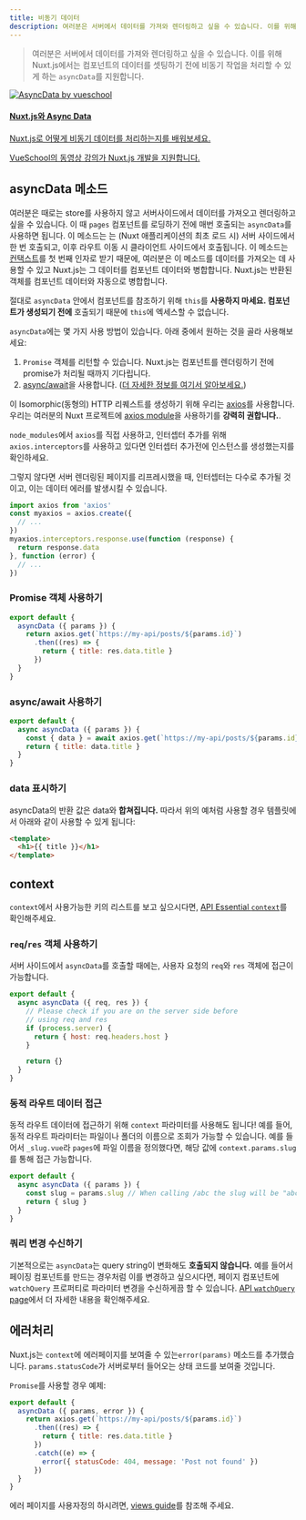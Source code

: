 ```yaml
---
title: 비동기 데이터
description: 여러분은 서버에서 데이터를 가져와 렌더링하고 싶을 수 있습니다. 이를 위해 Nuxt.js에서는 컴포넌트의 데이터를 셋팅하기 전에 비동기 작업을 처리할 수 있게 하는 `asyncData`를 지원합니다.
---
```


> 여러분은 서버에서 데이터를 가져와 렌더링하고 싶을 수 있습니다. 이를 위해 Nuxt.js에서는 컴포넌트의 데이터를 셋팅하기 전에 비동기 작업을 처리할 수 있게 하는 `asyncData`를 지원합니다.

<div>
  <a href="https://vueschool.io/courses/async-data-with-nuxtjs?friend=nuxt" target="_blank" class="Promote">
    <img src="/async-data-with-nuxtjs.png" srcset="/async-data-with-nuxtjs-2x.png 2x" alt="AsyncData by vueschool"/>
    <div class="Promote__Content">
      <h4 class="Promote__Content__Title"> Nuxt.js와 Async Data</h4>
      <p class="Promote__Content__Description"> Nuxt.js로 어떻게 비동기 데이터를 처리하는지를 배워보세요.</p>
      <p class="Promote__Content__Signature">VueSchool의 동영상 강의가 Nuxt.js 개발을 지원합니다.</p>
    </div>
  </a>

## asyncData 메소드

여러분은 때로는 store를 사용하지 않고 서버사이드에서 데이터를 가져오고 렌더링하고 싶을 수 있습니다.
이 때 `pages` 컴포넌트를 로딩하기 전에 매번 호출되는 `asyncData`를 사용하면 됩니다.
이 메소드는 는 (Nuxt 애플리케이션의 최초 로드 시) 서버 사이드에서 한 번 호출되고, 이후 라우트 이동 시 클라이언트 사이드에서 호출됩니다.
이 메소드는 [컨택스트](/api/context)를 첫 번째 인자로 받기 때문에, 여러분은 이 메소드를 데이터를 가져오는 데 사용할 수 있고 Nuxt.js는 그 데이터를 컴포넌트 데이터와 병합합니다.
Nuxt.js는 반환된 객체를 컴포넌트 데이터와 자동으로 병합합니다.

<div class="Alert Alert--orange">

절대로 `asyncData` 안에서 컴포넌트를 참조하기 위해 `this`를 **사용하지 마세요. 컴포넌트가 생성되기 전에** 호출되기 때문에 `this`에 엑세스할 수 없습니다.

</div>

`asyncData`에는 몇 가지 사용 방법이 있습니다. 아래 중에서 원하는 것을 골라 사용해보세요:

1. `Promise` 객체를 리턴할 수 있습니다. Nuxt.js는 컴포넌트를 렌더링하기 전에 promise가 처리될 때까지 기다립니다.
2. [async/await](https://javascript.info/async-await)을 사용합니다. ([더 자세한 정보를 여기서 알아보세요.](https://zeit.co/blog/async-and-await))

<div class="Alert Alert--grey">

이 Isomorphic(동형의) HTTP 리퀘스트를 생성하기 위해 우리는 [axios](https://github.com/mzabriskie/axios)를 사용합니다. 우리는 여러분의 Nuxt 프로젝트에 [axios module](https://axios.nuxtjs.org/)을 사용하기를 <strong>강력히 권합니다.</strong>.

</div>

`node_modules`에서 `axios`를 직접 사용하고, 인터셉터 추가를 위해 `axios.interceptors`를 사용하고 있다면 인터셉터 추가전에 인스턴스를 생성했는지를 확인하세요.

그렇지 않다면 서버 렌더링된 페이지를 리프레시했을 때, 인터셉터는 다수로 추가될 것이고, 이는 데이터 에러를 발생시킬 수 있습니다.

```js
import axios from 'axios'
const myaxios = axios.create({
  // ...
})
myaxios.interceptors.response.use(function (response) {
  return response.data
}, function (error) {
  // ...
})
```

### Promise 객체 사용하기
```js
export default {
  asyncData ({ params }) {
    return axios.get(`https://my-api/posts/${params.id}`)
      .then((res) => {
        return { title: res.data.title }
      })
  }
}
```

### async/await 사용하기
```js
export default {
  async asyncData ({ params }) {
    const { data } = await axios.get(`https://my-api/posts/${params.id}`)
    return { title: data.title }
  }
}
```

### data 표시하기

asyncData의 반환 값은 data와 **합쳐집니다.** 따라서 위의 예처럼 사용할 경우 템플릿에서 아래와 같이 사용할 수 있게 됩니다:

```html
<template>
  <h1>{{ title }}</h1>
</template>
```

## context

`context`에서 사용가능한 키의 리스트를 보고 싶으시다면, [API Essential `context`](/api/context)를 확인해주세요.

### `req`/`res` 객체 사용하기

서버 사이드에서 `asyncData`를 호출할 때에는, 사용자 요청의 `req`와 `res` 객체에 접근이 가능합니다.

```js
export default {
  async asyncData ({ req, res }) {
    // Please check if you are on the server side before
    // using req and res
    if (process.server) {
      return { host: req.headers.host }
    }

    return {}
  }
}
```

### 동적 라우트 데이터 접근

동적 라우트 데이터에 접근하기 위해 `context` 파라미터를 사용해도 됩니다!
예를 들어, 동적 라우트 파라미터는 파일이나 폴더의 이름으로 조회가 가능할 수 있습니다.
예를 들어서 `_slug.vue`라 `pages`에 파일 이름을 정의했다면, 해당 값에 `context.params.slug`를 통해 접근 가능합니다.

```js
export default {
  async asyncData ({ params }) {
    const slug = params.slug // When calling /abc the slug will be "abc"
    return { slug }
  }
}
```


### 쿼리 변경 수신하기

기본적으로는 `asyncData`는 query string이 변화해도 **호출되지 않습니다.**
예를 들어서 페이징 컴포넌트를 만드는 경우처럼 이를 변경하고 싶으시다면, 페이지 컴포넌트에 `watchQuery` 프로퍼티로 파라미터 변경을 수신하게끔 할 수 있습니다.
[API `watchQuery` page](/api/pages-watchquery)에서 더 자세한 내용을 확인해주세요.

## 에러처리

Nuxt.js는 `context`에 에러페이지를 보여줄 수 있는`error(params)` 메소드를 추가했습니다. `params.statusCode`가 서버로부터 들어오는 상태 코드를 보여줄 것입니다.

`Promise`를 사용할 경우 예제:

```js
export default {
  asyncData ({ params, error }) {
    return axios.get(`https://my-api/posts/${params.id}`)
      .then((res) => {
        return { title: res.data.title }
      })
      .catch((e) => {
        error({ statusCode: 404, message: 'Post not found' })
      })
  }
}
```

에러 페이지를 사용자정의 하시려면, [views guide](/guide/views#layouts)를 참조해 주세요.
